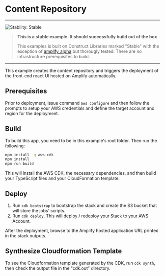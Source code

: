 # Content Repository
<!--BEGIN STABILITY BANNER-->
---

![Stability: Stable](https://img.shields.io/badge/stability-Stable-success.svg?style=for-the-badge)

> **This is a stable example. It should successfully build out of the box**
>
> This examples is built on Construct Libraries marked "Stable" with the exception of [amplify_alpha](https://docs.aws.amazon.com/cdk/api/v2/docs/aws-amplify-alpha-readme.html) but thorougly tested. There are no infrastructure prerequisites to build.

---
<!--END STABILITY BANNER-->

This example creates the content repository and triggers the deployment of the front-end react UI hosted on Amplify automatically.

## Prerequisites
Prior to deployment, issue command `aws configure` and then follow the prompts to setup your AWS credentials and define the target account and region for the deployment.

## Build
To build this app, you need to be in this example's root folder. Then run the following:

```bash
npm install -g aws-cdk
npm install
npm run build
```

This will install the AWS CDK, the necessary dependencies, and then build your TypeScript files and your CloudFormation template.

## Deploy

1. Run `cdk bootstrap` to bootstrap the stack and create the S3 bucket that will store the jobs' scripts.  
2. Run `cdk deploy`. This will deploy / redeploy your Stack to your AWS Account. 

After the deployment, browse to the Amplify hosted application URL printed in the stack outputs.

## Synthesize Cloudformation Template

To see the Cloudformation template generated by the CDK, run `cdk synth`, then check the output file in the "cdk.out" directory.
